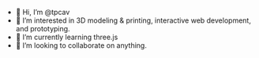 - 👋 Hi, I’m @tpcav
- 👀 I’m interested in 3D modeling & printing, interactive web development, and prototyping.
- 🌱 I’m currently learning three.js
- 💞️ I’m looking to collaborate on anything.
